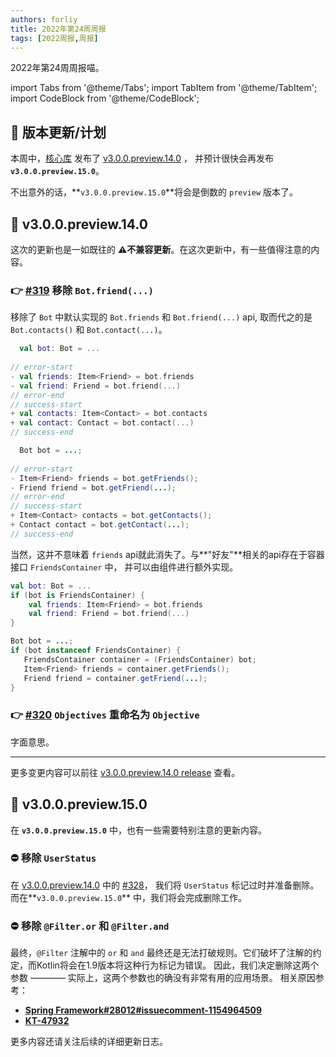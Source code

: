 ```yaml
---
authors: forliy
title: 2022年第24周周报
tags: [2022周报,周报]
---
```



2022年第24周周报喵。

<!--truncate-->

import Tabs from '@theme/Tabs';
import TabItem from '@theme/TabItem';
import CodeBlock from '@theme/CodeBlock';

## 🚀 版本更新/计划
本周中，[核心库](https://github.com/simple-robot/simpler-robot) 发布了
[v3.0.0.preview.14.0][v3.0.0.preview.14.0] ，
并预计很快会再发布 **`v3.0.0.preview.15.0`**。

不出意外的话，**`v3.0.0.preview.15.0`**将会是倒数的 `preview` 版本了。

## 🚩 v3.0.0.preview.14.0
这次的更新也是一如既往的 **⚠️不兼容更新**。在这次更新中，有一些值得注意的内容。

### 👉 [#319](https://github.com/simple-robot/simpler-robot/pull/319) 移除 `Bot.friend(...)`
移除了 `Bot` 中默认实现的 `Bot.friends` 和 `Bot.friend(...)` api, 取而代之的是 `Bot.contacts()` 和 `Bot.contact(...)`。

<Tabs groupId="code">
<TabItem value="Kotlin">

```kotlin
  val bot: Bot = ...
  
// error-start
- val friends: Item<Friend> = bot.friends
- val friend: Friend = bot.friend(...)
// error-end
// success-start
+ val contacts: Item<Contact> = bot.contacts
+ val contact: Contact = bot.contact(...)
// success-end
```

</TabItem>
<TabItem value="Java">

```java
  Bot bot = ...;
  
// error-start
- Item<Friend> friends = bot.getFriends();
- Friend friend = bot.getFriend(...);
// error-end
// success-start
+ Item<Contact> contacts = bot.getContacts();
+ Contact contact = bot.getContact(...);
// success-end
```

</TabItem>
</Tabs>

当然，这并不意味着 `friends` api就此消失了。与**"好友"**相关的api存在于容器接口 `FriendsContainer` 中，
并可以由组件进行额外实现。


<Tabs groupId="code">
<TabItem value="Kotlin">

```kotlin
val bot: Bot = ...
if (bot is FriendsContainer) {
    val friends: Item<Friend> = bot.friends
    val friend: Friend = bot.friend(...)
}
```

</TabItem>
<TabItem value="Java">

```java
Bot bot = ...;
if (bot instanceof FriendsContainer) {
   FriendsContainer container = (FriendsContainer) bot;
   Item<Friend> friends = container.getFriends();
   Friend friend = container.getFriend(...);  
}
```

</TabItem>
</Tabs>

### 👉 [#320](https://github.com/simple-robot/simpler-robot/pull/320) `Objectives` 重命名为 `Objective`
字面意思。

<hr/>

更多变更内容可以前往 [v3.0.0.preview.14.0 release][v3.0.0.preview.14.0] 查看。

## 🎏 v3.0.0.preview.15.0
在 **`v3.0.0.preview.15.0`** 中，也有一些需要特别注意的更新内容。

### ⛔️ 移除 `UserStatus`
在 [v3.0.0.preview.14.0][v3.0.0.preview.14.0] 中的 [#328](https://github.com/simple-robot/simpler-robot/pull/328)，
我们将 `UserStatus` 标记过时并准备删除。而在**`v3.0.0.preview.15.0`** 中，我们将会完成删除工作。

### ⛔️ 移除 `@Filter.or` 和 `@Filter.and`
最终，`@Filter` 注解中的 `or` 和 `and` 最终还是无法打破规则。它们破坏了注解的约定，而Kotlin将会在1.9版本将这种行为标记为错误。
因此，我们决定删除这两个参数 ———— 实际上，这两个参数也的确没有非常有用的应用场景。
相关原因参考：
- [**Spring Framework#28012#issuecomment-1154964509**](https://github.com/spring-projects/spring-framework/issues/28012#issuecomment-1154964509)
- [**KT-47932**](https://youtrack.jetbrains.com/issue/KT-47932)


[v3.0.0.preview.14.0]: https://github.com/simple-robot/simpler-robot/releases/tag/v3.0.0.preview.14.0


更多内容还请关注后续的详细更新日志。
